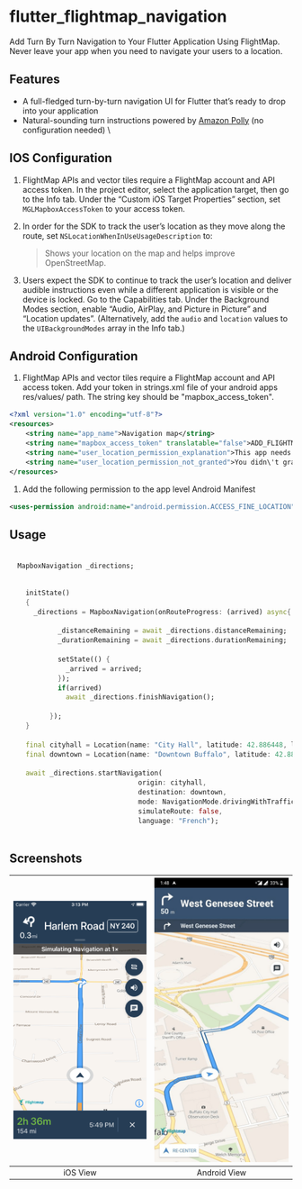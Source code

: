 # flutter_flightmap_navigation

Add Turn By Turn Navigation to Your Flutter Application Using FlightMap. Never leave your app when you need to navigate your users to a location.

## Features

* A full-fledged turn-by-turn navigation UI for Flutter that’s ready to drop into your application
* Natural-sounding turn instructions powered by [Amazon Polly](https://aws.amazon.com/polly/) (no configuration needed)
\
## IOS Configuration

1. FlightMap APIs and vector tiles require a FlightMap account and API access token. In the project editor, select the application target, then go to the Info tab. Under the “Custom iOS Target Properties” section, set `MGLMapboxAccessToken` to your access token.

1. In order for the SDK to track the user’s location as they move along the route, set `NSLocationWhenInUseUsageDescription` to:
   > Shows your location on the map and helps improve OpenStreetMap.

1. Users expect the SDK to continue to track the user’s location and deliver audible instructions even while a different application is visible or the device is locked. Go to the Capabilities tab. Under the Background Modes section, enable “Audio, AirPlay, and Picture in Picture” and “Location updates”. (Alternatively, add the `audio` and `location` values to the `UIBackgroundModes` array in the Info tab.)


## Android Configuration

1. FlightMap APIs and vector tiles require a FlightMap account and API access token. Add your token in strings.xml file of your android apps res/values/ path. The string key should be "mapbox_access_token".
```xml
<?xml version="1.0" encoding="utf-8"?>
<resources>
    <string name="app_name">Navigation map</string>
    <string name="mapbox_access_token" translatable="false">ADD_FLIGHTMAP_ACCESS_TOKEN_HERE</string>
    <string name="user_location_permission_explanation">This app needs location permissions to show its functionality.</string>
    <string name="user_location_permission_not_granted">You didn\'t grant location permissions.</string>
</resources>
``` 

1. Add the following permission to the app level Android Manifest
```xml
<uses-permission android:name="android.permission.ACCESS_FINE_LOCATION"/>
```

## Usage

```dart

  MapboxNavigation _directions;

```

```dart

    initState()
    {
      _directions = MapboxNavigation(onRouteProgress: (arrived) async{
      
            _distanceRemaining = await _directions.distanceRemaining;
            _durationRemaining = await _directions.durationRemaining;
      
            setState(() {
              _arrived = arrived;
            });
            if(arrived)
              await _directions.finishNavigation();
      
          });
    }

    final cityhall = Location(name: "City Hall", latitude: 42.886448, longitude: -78.878372);
    final downtown = Location(name: "Downtown Buffalo", latitude: 42.8866177, longitude: -78.8814924);
            
    await _directions.startNavigation(
                                origin: cityhall, 
                                destination: downtown, 
                                mode: NavigationMode.drivingWithTraffic, 
                                simulateRoute: false,
                                language: "French");
  
```

## Screenshots
![Navigation View](screenshots/screenshot1.png?raw=true "iOS View") | ![Android View](screenshots/screenshot2.png?raw=true "Android View")
|:---:|:---:|
| iOS View | Android View |
